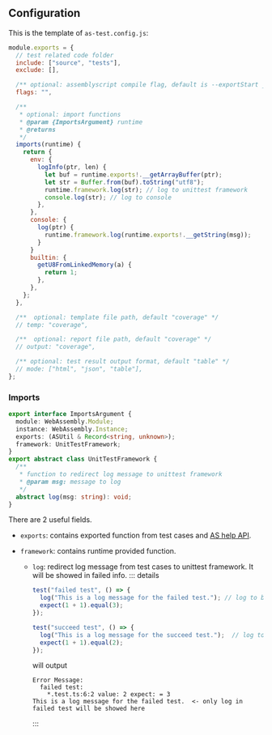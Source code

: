 ## Configuration

This is the template of `as-test.config.js`:

```javascript
module.exports = {
  // test related code folder
  include: ["source", "tests"],
  exclude: [],

  /** optional: assemblyscript compile flag, default is --exportStart _start -O0 */
  flags: "",

  /**
   * optional: import functions
   * @param {ImportsArgument} runtime
   * @returns
   */
  imports(runtime) {
    return {
      env: {
        logInfo(ptr, len) {
          let buf = runtime.exports!.__getArrayBuffer(ptr);
          let str = Buffer.from(buf).toString("utf8");
          runtime.framework.log(str); // log to unittest framework
          console.log(str); // log to console
        },
      },
      console: {
        log(ptr) {
          runtime.framework.log(runtime.exports!.__getString(msg));
        }
      }
      builtin: {
        getU8FromLinkedMemory(a) {
          return 1;
        },
      },
    };
  },

  /**  optional: template file path, default "coverage" */
  // temp: "coverage",

  /**  optional: report file path, default "coverage" */
  // output: "coverage",

  /** optional: test result output format, default "table" */
  // mode: ["html", "json", "table"],
};
```

### Imports

```typescript
export interface ImportsArgument {
  module: WebAssembly.Module;
  instance: WebAssembly.Instance;
  exports: (ASUtil & Record<string, unknown>);
  framework: UnitTestFramework;
}
export abstract class UnitTestFramework {
  /**
   * function to redirect log message to unittest framework
   * @param msg: message to log
   */
  abstract log(msg: string): void;
}
```

There are 2 useful fields.

- `exports`: contains exported function from test cases and [AS help API](https://github.com/AssemblyScript/assemblyscript/blob/3defefd5b09248d697a2e6bd1e7201c0cf98def1/lib/loader/index.d.ts#L23).
- `framework`: contains runtime provided function.

  - `log`: redirect log message from test cases to unittest framework. It will be showed in failed info.
    ::: details

    ```typescript
    test("failed test", () => {
      log("This is a log message for the failed test."); // log to be redirect
      expect(1 + 1).equal(3);
    });

    test("succeed test", () => {
      log("This is a log message for the succeed test.");  // log to be redirect
      expect(1 + 1).equal(2);
    });
    ```

    will output

    ```
    Error Message:
      failed test:
        *.test.ts:6:2 value: 2 expect: = 3
    This is a log message for the failed test.  <- only log in failed test will be showed here
    ```

    :::
